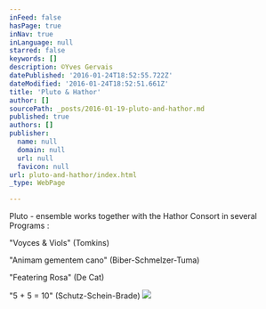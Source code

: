 ```yaml
---
inFeed: false
hasPage: true
inNav: true
inLanguage: null
starred: false
keywords: []
description: ©Yves Gervais
datePublished: '2016-01-24T18:52:55.722Z'
dateModified: '2016-01-24T18:52:51.661Z'
title: 'Pluto & Hathor'
author: []
sourcePath: _posts/2016-01-19-pluto-and-hathor.md
published: true
authors: []
publisher:
  name: null
  domain: null
  url: null
  favicon: null
url: pluto-and-hathor/index.html
_type: WebPage

---
```

Pluto - ensemble works together with the Hathor Consort in several Programs :

"Voyces & Viols" (Tomkins)

"Animam gementem cano" (Biber-Schmelzer-Tuma)

"Featering Rosa" (De Cat)

"5 + 5 = 10" (Schutz-Schein-Brade)
![](https://s3-us-west-2.amazonaws.com/the-grid-img/p/2f3b3064a97ec1b68bf9b43f8f71c7297c324c4f.jpg)